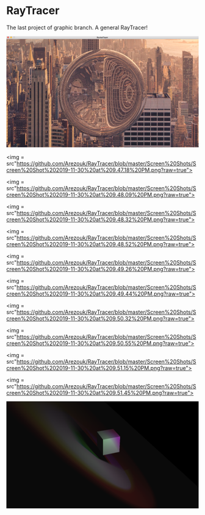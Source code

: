 # RayTracer
The last project of graphic branch. A general RayTracer!





<img src="https://github.com/Arezouk/RayTracer/blob/master/Screen%20Shots/Screen%20Shot%202019-11-30%20at%209.47.50%20PM.png?raw=true">

<img = src"https://github.com/Arezouk/RayTracer/blob/master/Screen%20Shots/Screen%20Shot%202019-11-30%20at%209.47.18%20PM.png?raw=true">

<img = src"https://github.com/Arezouk/RayTracer/blob/master/Screen%20Shots/Screen%20Shot%202019-11-30%20at%209.48.09%20PM.png?raw=true">

<img = src"https://github.com/Arezouk/RayTracer/blob/master/Screen%20Shots/Screen%20Shot%202019-11-30%20at%209.48.32%20PM.png?raw=true">

<img = src"https://github.com/Arezouk/RayTracer/blob/master/Screen%20Shots/Screen%20Shot%202019-11-30%20at%209.48.52%20PM.png?raw=true">

<img = src"https://github.com/Arezouk/RayTracer/blob/master/Screen%20Shots/Screen%20Shot%202019-11-30%20at%209.49.26%20PM.png?raw=true">

<img = src"https://github.com/Arezouk/RayTracer/blob/master/Screen%20Shots/Screen%20Shot%202019-11-30%20at%209.49.44%20PM.png?raw=true">

<img = src"https://github.com/Arezouk/RayTracer/blob/master/Screen%20Shots/Screen%20Shot%202019-11-30%20at%209.50.32%20PM.png?raw=true">

<img = src"https://github.com/Arezouk/RayTracer/blob/master/Screen%20Shots/Screen%20Shot%202019-11-30%20at%209.50.55%20PM.png?raw=true">

<img = src"https://github.com/Arezouk/RayTracer/blob/master/Screen%20Shots/Screen%20Shot%202019-11-30%20at%209.51.15%20PM.png?raw=true">

<img = src"https://github.com/Arezouk/RayTracer/blob/master/Screen%20Shots/Screen%20Shot%202019-11-30%20at%209.51.45%20PM.png?raw=true">

<img src="https://github.com/Arezouk/RayTracer/blob/master/Screen%20Shots/Screen%20Shot%202019-11-30%20at%209.53.23%20PM.png?raw=true">

